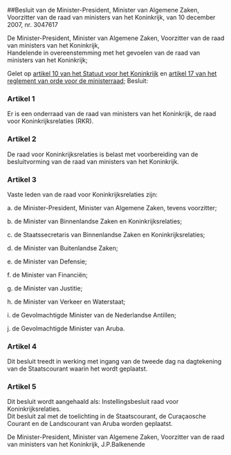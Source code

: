 <meta http-equiv='Content-Type' content='text/html; charset=utf-8' />

##Besluit van de Minister-President, Minister van Algemene Zaken, Voorzitter van de raad van ministers van het Koninkrijk, van 10 december 2007, nr. 3047617

De Minister-President, Minister van Algemene Zaken, Voorzitter van de raad van ministers van het Koninkrijk,  
Handelende in overeenstemming met het gevoelen van de raad van ministers van het Koninkrijk;

Gelet op [artikel 10 van het Statuut voor het Koninkrijk](../../../../../../rijkswet/statuut/voor/het/koninkrijk/der/nederlanden/BWBR0002154/README.md) en [artikel 17 van het reglement van orde voor de ministerraad](../../../../../../rijksKB/reglement/van/orde/voor/de/ministerraad/BWBR0006501/README.md);
Besluit:    

### Artikel  1  

Er is een onderraad van de raad van ministers van het Koninkrijk, de raad voor Koninkrijksrelaties (RKR).  

### Artikel  2  

De raad voor Koninkrijksrelaties is belast met voorbereiding van de besluitvorming van de raad van ministers van het Koninkrijk.  

### Artikel  3  

Vaste leden van de raad voor Koninkrijksrelaties zijn: 

a. de Minister-President, Minister van Algemene Zaken, tevens voorzitter;  

b. de Minister van Binnenlandse Zaken en Koninkrijksrelaties;  

c. de Staatssecretaris van Binnenlandse Zaken en Koninkrijksrelaties;  

d. de Minister van Buitenlandse Zaken;  

e. de Minister van Defensie;  

f. de Minister van Financiën;  

g. de Minister van Justitie;  

h. de Minister van Verkeer en Waterstaat;  

i. de Gevolmachtigde Minister van de Nederlandse Antillen;  

j. de Gevolmachtigde Minister van Aruba.    

### Artikel  4  

Dit besluit treedt in werking met ingang van de tweede dag na dagtekening van de Staatscourant waarin het wordt geplaatst.  

### Artikel  5  

Dit besluit wordt aangehaald als: Instellingsbesluit raad voor Koninkrijksrelaties.  
Dit besluit zal met de toelichting in de Staatscourant, de Curaçaosche Courant en de Landscourant van Aruba worden geplaatst.  

De 
Minister-President, 
Minister van Algemene Zaken, 
Voorzitter van de raad van ministers van het Koninkrijk, 
J.P.Balkenende   
